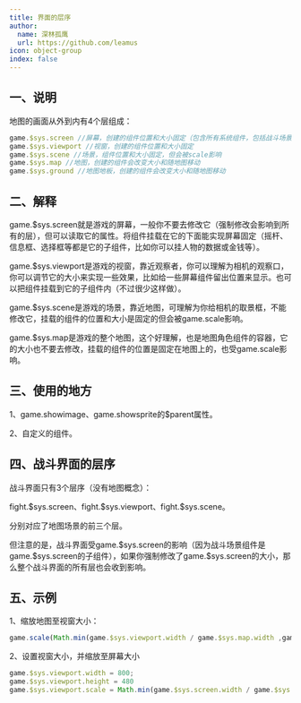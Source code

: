 ```yaml
---
title: 界面的层序
author:
  name: 深林孤鹰
  url: https://github.com/leamus
icon: object-group
index: false
---
```


## 一、说明

地图的画面从外到内有4个层组成：

```js
game.$sys.screen //屏幕，创建的组件位置和大小固定（包含所有系统组件，包括战斗场景、摇杆、消息框、对话框等）
game.$sys.viewport //视窗，创建的组件位置和大小固定
game.$sys.scene //场景，组件位置和大小固定，但会被scale影响
game.$sys.map //地图，创建的组件会改变大小和随地图移动
game.$sys.ground //地图地板，创建的组件会改变大小和随地图移动
```

## 二、解释

game.\$sys.screen就是游戏的屏幕，一般你不要去修改它（强制修改会影响到所有的层），但可以读取它的属性。将组件挂载在它的下面能实现屏幕固定（摇杆、信息框、选择框等都是它的子组件，比如你可以挂人物的数据或金钱等）。

game.\$sys.viewport是游戏的视窗，靠近观察者，你可以理解为相机的观察口，你可以调节它的大小来实现一些效果，比如给一些屏幕组件留出位置来显示。也可以把组件挂载到它的子组件内（不过很少这样做）。

game.\$sys.scene是游戏的场景，靠近地图，可理解为你给相机的取景框，不能修改它，挂载的组件的位置和大小是固定的但会被game.scale影响。

game.\$sys.map是游戏的整个地图，这个好理解，也是地图角色组件的容器，它的大小也不要去修改，挂载的组件的位置是固定在地图上的，也受game.scale影响。

## 三、使用的地方

1、game.showimage、game.showsprite的\$parent属性。

2、自定义的组件。

## 四、战斗界面的层序

战斗界面只有3个层序（没有地图概念）：

fight.\$sys.screen、fight.\$sys.viewport、fight.\$sys.scene。

分别对应了地图场景的前三个层。

但注意的是，战斗界面受game.\$sys.screen的影响（因为战斗场景组件是game.\$sys.screen的子组件），如果你强制修改了game.\$sys.screen的大小，那么整个战斗界面的所有层也会收到影响。

## 五、示例

1、缩放地图至视窗大小：

```js
game.scale(Math.min(game.$sys.viewport.width / game.$sys.map.width ,game.$sys.viewport.height / game.$sys.map.height))
```

2、设置视窗大小，并缩放至屏幕大小

```js
game.$sys.viewport.width = 800;
game.$sys.viewport.height = 480
game.$sys.viewport.scale = Math.min(game.$sys.screen.width / game.$sys.viewport.width ,game.$sys.screen.height / game.$sys.viewport.height)
```

<Catalog />
